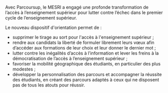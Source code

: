 <p id="brief">
  Avec Parcoursup, le MESRI a engagé une profonde transformation de l’accès à l’enseignement supérieur pour lutter contre l’échec dans le premier cycle de l’enseignement supérieur.
</p>
<p>
  Le nouveau dispositif d'orientation permet de  :
  <ul>
    <li>supprimer le tirage au sort pour l'accès à l'enseignement supérieur ;</li>
    <li>rendre aux candidats la liberté de formuler librement leurs vœux afin d’accéder aux formations de leur choix et leur donner le dernier mot ;</li>
    <li>lutter contre les inégalités d’accès à l’information et lever les freins à la démocratisation de l’accès à l’enseignement supérieur ;</li>
    <li>favoriser la mobilité géographique des étudiants, en particulier des plus modestes ;</li>
    <li>développer la personnalisation des parcours et accompagner la réussite des étudiants, en créant des parcours adaptés à ceux qui ne disposent pas de tous les atouts pour réussir.</li>
  </ul>
</p>
